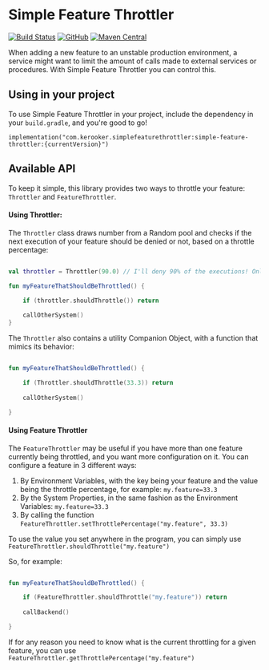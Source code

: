 # Simple Feature Throttler

[![Build Status](https://travis-ci.com/LeoColman/SimpleFeatureThrottler.svg?branch=master)](https://travis-ci.com/LeoColman/SimpleFeatureThrottler) [![GitHub](https://img.shields.io/github/license/LeoColman/SimpleFeatureThrottler.svg)](https://github.com/LeoColman/SimpleFeatureThrottler/blob/master/LICENSE) [![Maven Central](https://img.shields.io/maven-central/v/com.kerooker.simplefeaturethrottler/simple-feature-throttler.svg)](https://search.maven.org/search?q=a:simple-feature-throttler)

When adding a new feature to an unstable production environment, a service might want to limit the amount of calls made to external services or procedures. With Simple Feature Throttler you can control this.

## Using in your project

To use Simple Feature Throttler in your project, include the dependency in your `build.gradle`, and you're good to go!

```
implementation("com.kerooker.simplefeaturethrottler:simple-feature-throttler:{currentVersion}")
```

## Available API

To keep it simple, this library provides two ways to throttle your feature: `Throttler` and `FeatureThrottler`.

#### Using Throttler:

The `Throttler` class draws number from a Random pool and checks if the next execution of your feature should be denied or not, based on a throttle percentage:

```kotlin

val throttler = Throttler(90.0) // I'll deny 90% of the executions! Only 10% will go through

fun myFeatureThatShouldBeThrottled() {

    if (throttler.shouldThrottle()) return
    
    callOtherSystem()
}

```

The `Throttler` also contains a utility Companion Object, with a function that mimics its behavior:

```kotlin

fun myFeatureThatShouldBeThrottled() {

    if (Throttler.shouldThrottle(33.3)) return
    
    callOtherSystem()

}
```


#### Using Feature Throttler

The `FeatureThrottler` may be useful if you have more than one feature currently being throttled, and you want more configuration on it. You can configure a feature in 3 different ways:

1. By Environment Variables, with the key being your feature and the value being the throttle percentage, for example: `my.feature=33.3`
2. By the System Properties, in the same fashion as the Environment Variables: `my.feature=33.3`
3. By calling the function `FeatureThrottler.setThrottlePercentage("my.feature", 33.3)`


To use the value you set anywhere in the program, you can simply use `FeatureThrottler.shouldThrottle("my.feature")`


So, for example:

```kotlin

fun myFeatureThatShouldBeThrottled() {

    if (FeatureThrottler.shouldThrottle("my.feature")) return
    
    callBackend()

}
```

If for any reason you need to know what is the current throttling for a given feature, you can use `FeatureThrottler.getThrottlePercentage("my.feature")`
